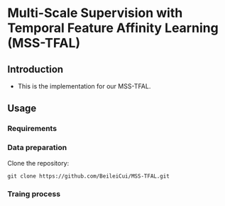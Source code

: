 # Multi-Scale Supervision with Temporal Feature Affinity Learning (MSS-TFAL)

## Introduction
* This is the implementation for our MSS-TFAL.

## Usage

### Requirements

### Data preparation

Clone the repository:

```
git clone https://github.com/BeileiCui/MSS-TFAL.git
```

### Traing process
